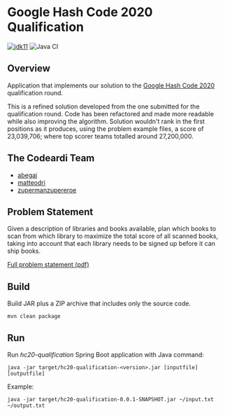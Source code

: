 # Google Hash Code 2020 Qualification

[![jdk11](https://img.shields.io/badge/java-11-blue.svg)](http://jdk.java.net/11)
![Java CI](https://github.com/matteodri/hc20-qualification/workflows/Java%20CI/badge.svg)

## Overview
Application that implements our solution to the [Google Hash Code 2020](https://codingcompetitions.withgoogle.com/hashcode/archive) qualification round.

This is a refined solution developed from the one submitted for the qualification round. 
Code has been refactored and made more readable while also improving the algorithm.
Solution wouldn't rank in the first positions as it produces, using the problem example files, 
a score of 23,039,706; where top scorer teams totalled around 27,200,000.

## The Codeardi Team
* [abegaj](https://github.com/abegaj)
* [matteodri](https://github.com/matteodri)
* [zupermanzupereroe](https://github.com/zupermanzupereroe)

## Problem Statement
Given a description of libraries and books available, plan which books to scan from
which library to maximize the total score of all scanned books, taking into account that
each library needs to be signed up before it can ship books.

[Full problem statement (pdf)](problem/hashcode_2020_online_qualification_round.pdf)

## Build
Build JAR plus a ZIP archive that includes only the source code.

`mvn clean package`

## Run
Run _hc20-qualification_ Spring Boot application with Java command:

`java -jar target/hc20-qualification-<version>.jar [inputfile] [outputfile] `

Example:

`java -jar target/hc20-qualification-0.0.1-SNAPSHOT.jar ~/input.txt ~/output.txt `
